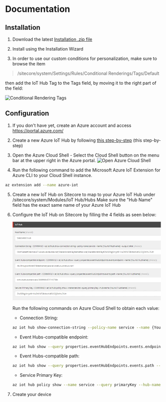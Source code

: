 # Documentation

## Installation

1. Download the latest [Installation .zip file](https://github.com/peplau/Sitecore-IoT-Hub/blob/master/sc.package)

2. Install using the Installation Wizard

3. In order to use our custom conditions for personalization, make sure to browse the item

> /sitecore/system/Settings/Rules/Conditional Renderings/Tags/Default 

then add the IoT Hub Tag to the Tags field, by moving it to the right part of the field:

![Conditional Rendering Tags](https://github.com/peplau/Sitecore-IoT-Hub/blob/master/documentation/images/Conditional%20Rendering%20Tags%20field.jpg?raw=true "Conditional Rendering Tags") 


## Configuration

1. If you don't have yet, create an Azure account and access https://portal.azure.com/

2. Create a new Azure IoT Hub by following [this step-by-step](https://www.techrepublic.com/article/how-to-create-an-iot-hub-in-microsoft-azure/) (this step-by-step)

3. Open the Azure Cloud Shell - Select the Cloud Shell button on the menu bar at the upper right in the Azure portal.
    ![Open Azure Cloud Shell](https://docs.microsoft.com/en-us/azure/includes/media/cloud-shell-try-it/hdi-cloud-shell-menu.png "Open Azure Cloud Shell")

4. Run the following command to add the Microsoft Azure IoT Extension for Azure CLI to your Cloud Shell instance. 

```sh
az extension add --name azure-iot
```

5. Create a new IoT Hub on Sitecore to map to your Azure IoT Hub under /sitecore/system/Modules/IoT Hub/Hubs
   Make sure the "Hub Name" field has the exact same name of your Azure IoT Hub

6. Configure the IoT Hub on Sitecore by filling the 4 fields as seen below:

    ![IoT Hub Configured](images/IoT-Hub-Configuration.jpg?raw=true "IoT Hub Configured") 

    Run the following commands on Azure Cloud Shell to obtain each value:

    * Connection String: 
    ```sh
    az iot hub show-connection-string --policy-name service --name {YourIoTHubName} --output table
    ```

    * Event Hubs-compatible endpoint: 
    ```sh
    az iot hub show --query properties.eventHubEndpoints.events.endpoint --name {YourIoTHubName}
    ```

    * Event Hubs-compatible path: 
    ```sh
    az iot hub show --query properties.eventHubEndpoints.events.path --name {YourIoTHubName}
    ```

    * Service Primary Key:
    ```sh
    az iot hub policy show --name service --query primaryKey --hub-name {YourIoTHubName}
    ```

7. Create your device